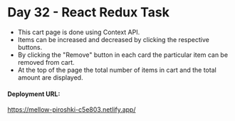 <h1>Day 32 - React Redux Task</h1>
<ul>
  <li>This cart page is done using Context API.</li>
  <li>Items can be increased and decreased by clicking the respective buttons.</li>
  <li>By clicking the "Remove" button in each card the particular item can be removed from cart.</li>
  <li>At the top of the page the total number of items in cart and the total amount are displayed.</li>
</ul>
<h4>Deployment URL:</h4>
<a href="https://mellow-piroshki-c5e803.netlify.app/">https://mellow-piroshki-c5e803.netlify.app/</a>
